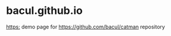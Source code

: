 # bacul.github.io
[https:](https://bacul.github.io/)
demo page for https://github.com/bacul/catman repository
